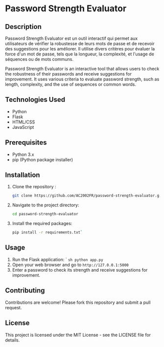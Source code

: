 # Password Strength Evaluator

## Description
Password Strength Evaluator est un outil interactif qui permet aux utilisateurs de vérifier la robustesse de leurs mots de passe et de recevoir des suggestions pour les améliorer. Il utilise divers critères pour évaluer la force d'un mot de passe, tels que la longueur, la complexité, et l'usage de séquences ou de mots communs.

Password Strength Evaluator is an interactive tool that allows users to check the robustness of their passwords and receive suggestions for improvement. It uses various criteria to evaluate password strength, such as length, complexity, and the use of sequences or common words.

## Technologies Used
- Python
- Flask
- HTML/CSS
- JavaScript

## Prerequisites
- Python 3.x
- pip (Python package installer)

## Installation
1. Clone the repository :
   ```sh
   git clone https://github.com/AC2002FR/password-strength-evaluator.git
   ```
2. Navigate to the project directory:
   ```sh
   cd password-strength-evaluator
   ```
3. Install the required packages:
   ```sh
   pip install -r requirements.txt`
   ```

## Usage
1. Run the Flask application: `
``sh
python app.py
``
5. Open your web browser and go to `http://127.0.0.1:5000`
6. Enter a password to check its strength and receive suggestions for improvement.

## Contributing
Contributions are welcome! Please fork this repository and submit a pull request.

## License
This project is licensed under the MIT License - see the LICENSE file for details.
